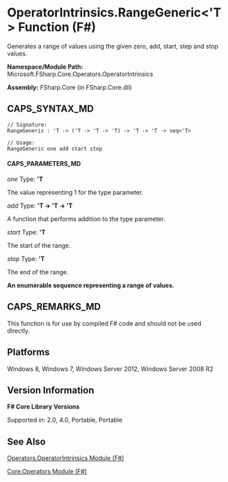 # OperatorIntrinsics.RangeGeneric<'T> Function (F#)

Generates a range of values using the given zero, add, start, step and stop values.

**Namespace/Module Path:** Microsoft.FSharp.Core.Operators.OperatorIntrinsics

**Assembly:** FSharp.Core (in FSharp.Core.dll)


## CAPS_SYNTAX_MD

```
// Signature:
RangeGeneric : 'T -> ('T -> 'T -> 'T) -> 'T -> 'T -> seq<'T>

// Usage:
RangeGeneric one add start stop
```

#### CAPS_PARAMETERS_MD
*one*
Type: **'T**


The value representing 1 for the type parameter.


*add*
Type: **'T -&gt; 'T -&gt; 'T**


A function that performs addition to the type parameter.


*start*
Type: **'T**


The start of the range.


*stop*
Type: **'T**


The end of the range.



**An enumerable sequence representing a range of values.**
## CAPS_REMARKS_MD
This function is for use by compiled F# code and should not be used directly.


## Platforms
Windows 8, Windows 7, Windows Server 2012, Windows Server 2008 R2


## Version Information
**F# Core Library Versions**

Supported in: 2.0, 4.0, Portable, Portable




## See Also
[Operators.OperatorIntrinsics Module &#40;F&#35;&#41;](Operators.OperatorIntrinsics+Module+%28F%23%29.md)

[Core.Operators Module &#40;F&#35;&#41;](Core.Operators+Module+%28F%23%29.md)

